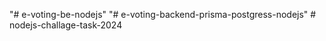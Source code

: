 "# e-voting-be-nodejs" 
"# e-voting-backend-prisma-postgress-nodejs" 
#   n o d e j s - c h a l l a g e - t a s k - 2 0 2 4  
 